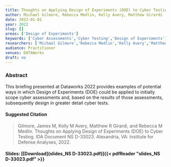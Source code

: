 ```yaml
---
title: Thoughts on Applying Design of Experiments (DOE) to Cyber Testing
author: Michael Gilmore, Rebecca Medlin, Kelly Avery, Matthew Girardi
date: 2022-01-01
year: 2022
slug: []
areas: ['Design of Experiments']
keywords: ['Cyber Assessments','Cyber Testing','Design of Experiments']
researchers: ['Michael Gilmore','Rebecca Medlin','Kelly Avery','Matthew Girardi']
audience: Practitioner
venues: DATAWorks
draft: no
---
```




### Abstract
This briefing presented at Dataworks 2022 provides examples of potential ways in which Design of Experiments (DOE) could be applied to initially scope cyber assessments and, based on the results of those assessments, subsequently design in greater detail cyber tests.

#### Suggested Citation
> Gilmore, James M, Kelly M Avery, Matthew R Girardi, and Rebecca M Medlin. Thoughts on Applying Design of Experiments (DOE) to Cyber Testing. IDA Document NS D-33023. Alexandria, VA: Institute for Defense Analyses, 2022.

#### Slides: [[Download](slides_NS D-33023.pdf)]{{< pdfReader "slides_NS D-33023.pdf" >}}




